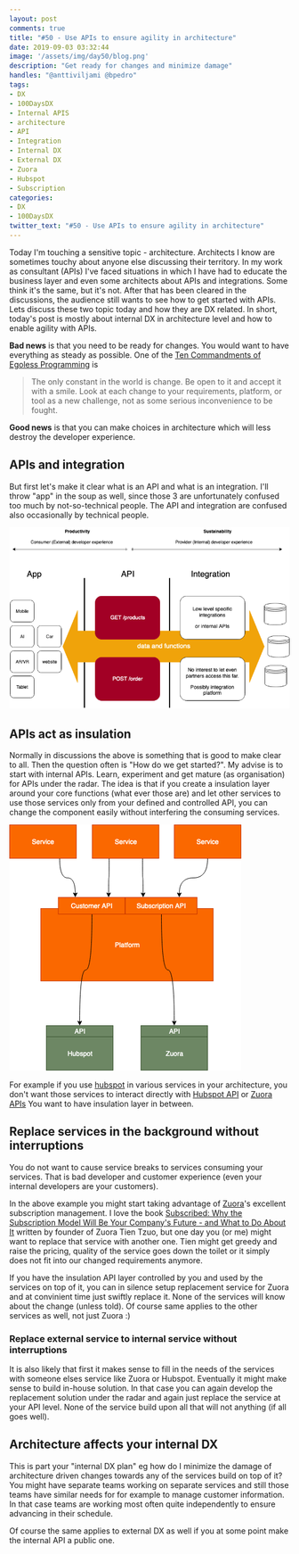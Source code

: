 ```yaml
---
layout: post
comments: true
title: "#50 - Use APIs to ensure agility in architecture"
date: 2019-09-03 03:32:44
image: '/assets/img/day50/blog.png'
description: "Get ready for changes and minimize damage"
handles: "@anttiviljami @bpedro" 
tags:
- DX 
- 100DaysDX
- Internal APIS
- architecture
- API 
- Integration
- Internal DX
- External DX
- Zuora
- Hubspot
- Subscription
categories:
- DX
- 100DaysDX
twitter_text: "#50 - Use APIs to ensure agility in architecture"
---
```


Today I'm touching a sensitive topic - architecture. Architects I know are sometimes touchy about anyone else discussing their territory. In my work as consultant (APIs) I've faced situations in which I have had to educate the business layer and even some architects about APIs and integrations. Some think it's the same, but it's not. After that has been cleared in the discussions, the audience still wants to see how to get started with APIs. Lets discuss these two topic today and how they are DX related. In short, today's post is mostly about internal DX in architecture level and how to enable agility with APIs. 

**Bad news** is that you need to be ready for changes. You would want to have everything as steady as possible. One of the [Ten Commandments of Egoless Programming](https://blog.codinghorror.com/the-ten-commandments-of-egoless-programming/) is 
<blockquote>
The only constant in the world is change. Be open to it and accept it with a smile. Look at each change to your requirements, platform, or tool as a new challenge, not as some serious inconvenience to be fought.
</blockquote>

**Good news** is that you can make choices in architecture which will less destroy the developer experience. 

## APIs and integration

But first let's make it clear what is an API and what is an integration. I'll throw "app" in the soup as well, since those 3 are unfortunately confused too much by not-so-technical people. The API and integration are confused also occasionally by technical people. 

<img itemprop="image" src="/assets/img/day50/tri.png" alt="{{site.name}}"/>


## APIs act as insulation

Normally in discussions the above is something that is good to make clear to all. Then the question often is "How do we get started?". My advise is to start with internal APIs. Learn, experiment and get mature (as organisation) for APIs under the radar. The idea is that if you create a insulation layer around your core functions (what ever those are) and let other services to use those services only from your defined and controlled API, you can change the component easily without interfering the consuming services. 

<img itemprop="image" src="/assets/img/day50/architecture.png" alt="{{site.name}}"/>

For example if you use [hubspot](https://hubspot.com) in various services in your architecture, you don't want those services to interact directly with [Hubspot API](https://developers.hubspot.com/docs/overview) or [Zuora APIs](https://www.zuora.com/developer/api-reference/) You want to have insulation layer in between. 

## Replace services in the background without interruptions

You do not want to cause service breaks to services consuming your services. That is bad developer and customer experience (even your internal developers are your customers). 

In the above example you might start taking advantage of [Zuora](https://www.zuora.com)'s excellent subscription management. I love the book [Subscribed: Why the Subscription Model Will Be Your Company's Future - and What to Do About It](https://www.goodreads.com/book/show/38606235-subscribed) written by founder of Zuora Tien Tzuo, but one day you (or me) might want to replace that service with another one. Tien might get greedy and raise the pricing, quality of the service goes down the toilet or it simply does not fit into our changed requirements anymore. 

If you have the insulation API layer controlled by you and used by the services on top of it, you can in silence setup replacement service for Zuora and at convinient time just swiftly replace it. None of the services will know about the change (unless told). Of course same applies to the other services as well, not just Zuora :) 

### Replace external service to internal service without interruptions

It is also likely that first it makes sense to fill in the needs of the services with someone elses service like Zuora or Hubspot. Eventually it might make sense to build in-house solution. In that case you can again develop the replacement solution under the radar and again just replace the service at your API level. None of the service build upon all that will not anything (if all goes well). 

## Architecture affects your internal DX

This is part your "internal DX plan" eg how do I minimize the damage of architecture driven changes towards any of the services build on top of it? You might have separate teams working on separate services and still those teams have similar needs for for example to manage customer information. In that case teams are working most often quite independently to ensure advancing in their schedule. 

Of course the same applies to external DX as well if you at some point make the internal API a public one.  
